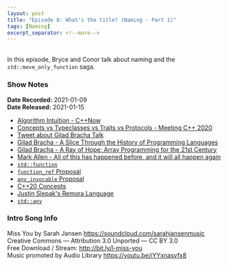 ```yaml
---
layout: post
title: "Episode 8: What's the title? (Naming - Part 1)"
tags: [Naming]
excerpt_separator: <!--more-->
---
```


<div id="buzzsprout-player-7309807"></div>
<script src="https://www.buzzsprout.com/1501960/7309807-episode-8-what-s-the-title-part-1.js?container_id=buzzsprout-player-7309807&player=small" type="text/javascript" charset="utf-8"></script>

<br>In this episode, Bryce and Conor talk about naming and the `std::move_only_function` saga.

<!--more-->

### Show Notes

**Date Recorded:** 2021-01-09 <br>
**Date Released:** 2021-01-15

* [Algorithm Intuition - C++Now](https://www.youtube.com/watch?v=48gV1SNm3WA)
* [Concepts vs Typeclasses vs Traits vs Protocols - Meeting C++ 2020](https://www.youtube.com/watch?v=Qh7QdG5RK9E)
* [Tweet about Gilad Bracha Talk](https://twitter.com/code_report/status/1347753311743725568?s=20)
* [Gilad Bracha - A Slice Through the History of Programming Languages](https://youtu.be/91fjAbsJdUo)
* [Gilad Bracha - A Ray of Hope: Array Programming for the 21st Century](https://youtu.be/x1FoTYnJxeY)
* [Mark Allen - All of this has happened before, and it will all happen again](https://youtu.be/jmRE5pXFi04)
* [`std::function`](https://en.cppreference.com/w/cpp/utility/functional/function)
* [`function_ref` Proposal](http://www.open-std.org/jtc1/sc22/wg21/docs/papers/2018/p0792r2.html)
* [`any_invocable` Proposal](http://www.open-std.org/jtc1/sc22/wg21/docs/papers/2020/p0288r6.html)
* [C++20 Concepts](https://en.cppreference.com/w/cpp/language/constraints)
* [Justin Slepak's Remora Language](https://arxiv.org/abs/1912.13451)
* [`std::any`](https://en.cppreference.com/w/cpp/utility/any)

### Intro Song Info

Miss You by Sarah Jansen https://soundcloud.com/sarahjansenmusic<br>
Creative Commons — Attribution 3.0 Unported — CC BY 3.0<br>
Free Download / Stream: http://bit.ly/l-miss-you<br>
Music promoted by Audio Library https://youtu.be/iYYxnasvfx8<br>
